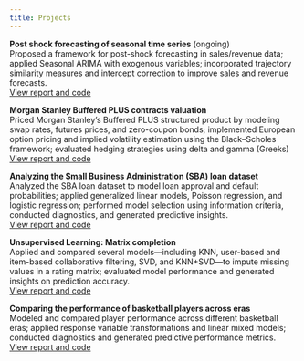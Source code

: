 ```yaml
---
title: Projects
---
```


**Post shock forecasting of seasonal time series** (ongoing)<br>
Proposed a framework for post-shock forecasting in sales/revenue data; applied Seasonal ARIMA with exogenous variables; incorporated trajectory similarity measures and intercept correction to improve sales and revenue forecasts.<br>
[View report and code](https://github.com/DimitriMan/academic-projects)

**Morgan Stanley Buffered PLUS contracts valuation**<br>
Priced Morgan Stanley’s Buffered PLUS structured product by modeling swap rates, futures prices, and zero-coupon bonds; implemented European option pricing and implied volatility estimation using the Black–Scholes framework; evaluated hedging strategies using delta and gamma (Greeks)<br>
[View report and code](https://github.com/DimitriMan/academic-projects)

**Analyzing the Small Business Administration (SBA) loan dataset**<br>
Analyzed the SBA loan dataset to model loan approval and default probabilities; applied generalized linear models, Poisson regression, and logistic regression; performed model selection using information criteria, conducted diagnostics, and generated predictive insights.<br>
[View report and code](https://github.com/DimitriMan/academic-projects)

**Unsupervised Learning: Matrix completion**<br>
Applied and compared several models—including KNN, user-based and item-based collaborative filtering, SVD, and KNN+SVD—to impute missing values in a rating matrix; evaluated model performance and generated insights on prediction accuracy.<br>
[View report and code](https://github.com/DimitriMan/academic-projects)

**Comparing the performance of basketball players across eras**<br>
Modeled and compared player performance across different basketball eras; applied response variable transformations and linear mixed models; conducted diagnostics and generated predictive performance metrics.<br>
[View report and code](https://github.com/DimitriMan/academic-projects)
